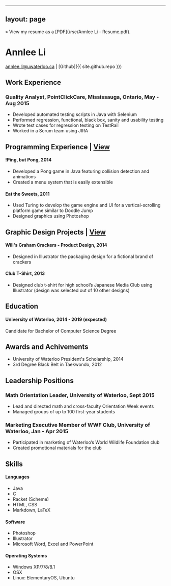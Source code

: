 
---
layout: page
---

&raquo; View my resume as a [PDF](/rsc/Annlee Li - Resume.pdf).

# Annlee Li
<a href="mailto:annlee.li@uwaterloo.ca">annlee.li@uwaterloo.ca</a> | 
[Github]({{ site.github.repo }})

## Work Experience
### Quality Analyst, PointClickCare, Mississauga, Ontario, May - Aug 2015	
- Developed automated testing scripts in Java with Selenium 
- Performed regression, functional, black box, sanity and usability testing
- Wrote test cases for regression testing on TestRail
- Worked in a Scrum team using JIRA

## Programming Experience | [View](/portfolio/#programs)
#### !Ping, but Pong, 2014
- Developed a Pong game in Java featuring collision detection and animations
- Created a menu system that is easily extensible 

#### Eat the Sweets, 2011
- Used Turing to develop the game engine and UI for a vertical-scrolling platform game similar to Doodle Jump
- Designed graphics using Photoshop

## Graphic Design Projects | [View](/portfolio/#graphics)
#### Will's Graham Crackers - Product Design, 2014
- Designed in Illustrator the packaging design for a fictional brand of crackers

#### Club T-Shirt, 2013
- Designed club t-shirt for high school’s Japanese Media Club using Illustrator (design was selected out of 10 other designs)

## Education
#### University of Waterloo, 2014 - 2019 (expected)
Candidate for Bachelor of Computer Science Degree

## Awards and Achivements
- University of Waterloo President's Scholarship, 2014
- 3rd Degree Black Belt in Taekwondo, 2012

## Leadership Positions
### Math Orientation Leader, University of Waterloo, Sept 2015	
- Lead and directed math and cross-faculty Orientation Week events
- Managed groups of up to 100 first-year students

### Marketing Executive Member of WWF Club, University of Waterloo, Jan - Apr 2015	
- Participated in marketing of Waterloo’s World Wildlife Foundation club
- Created promotional materials for the club 

## Skills
#### Languages
- Java
- C
- Racket (Scheme)
- HTML, CSS
- Markdown, LaTeX

#### Software
- Photoshop
- Illustrator
- Microsoft Word, Excel and PowerPoint

#### Operating Systems
- Windows XP/7/8/8.1
- OSX 
- Linux: ElementaryOS, Ubuntu
